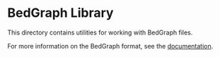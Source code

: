 # BedGraph Library

This directory contains utilities for working with BedGraph files.

For more information on the BedGraph format, see the
[documentation][bedgraph-spec].

[bedgraph-spec]: https://genome.ucsc.edu/goldenpath/help/bedgraph.html
